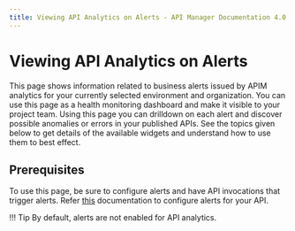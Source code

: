 ```yaml
---
title: Viewing API Analytics on Alerts - API Manager Documentation 4.0.0
---
```


# Viewing API Analytics on Alerts

This page shows information related to business alerts issued by APIM analytics for your currently selected
 environment and organization. You can use this page as a health monitoring dashboard and make it visible to your project 
  team. Using this page you can drilldown on each alert and discover possible anomalies or errors in your published
   APIs. See the topics given below to get details of the available widgets and understand how to use them to best effect.
    
## Prerequisites
To use this page, be sure to configure alerts and have API invocations that trigger alerts. Refer 
[this]({{base_path}}/api-analytics/configure-alerts) documentation to configure
 alerts for your API. 

!!! Tip
     By default, alerts are not enabled for API analytics. 

